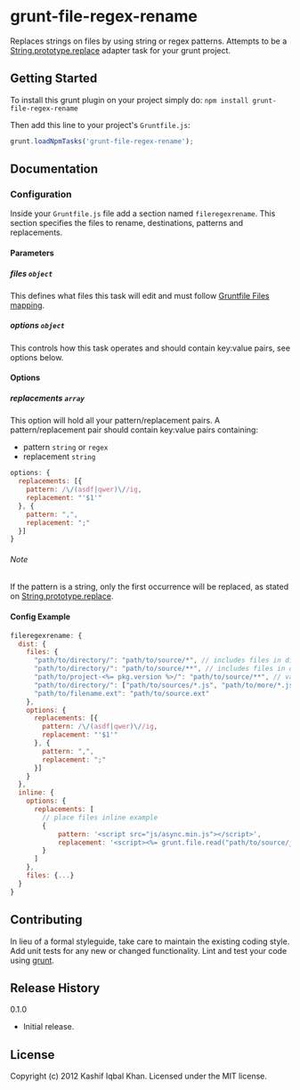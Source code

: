# grunt-file-regex-rename

Replaces strings on files by using string or regex patterns. Attempts to be a [String.prototype.replace](http://www.ecma-international.org/ecma-262/5.1/#sec-15.5.4.11) adapter task for your grunt project.

## Getting Started
To install this grunt plugin on your project simply do: `npm install grunt-file-regex-rename`

Then add this line to your project's `Gruntfile.js`:

```javascript
grunt.loadNpmTasks('grunt-file-regex-rename');
```

[grunt]: http://gruntjs.com/

## Documentation

### Configuration

Inside your `Gruntfile.js` file add a section named `fileregexrename`. This section specifies the files to rename, destinations, patterns and replacements.

#### Parameters

##### files ```object```

This defines what files this task will edit and must follow [Gruntfile Files mapping](https://github.com/gruntjs/grunt/wiki/Configuring-tasks).

##### options ```object```

This controls how this task operates and should contain key:value pairs, see options below.

#### Options

##### replacements ```array```

This option will hold all your pattern/replacement pairs. A pattern/replacement pair should contain key:value pairs containing:

* pattern ```string``` or ```regex```
* replacement ```string```

``` javascript
options: {
  replacements: [{
    pattern: /\/(asdf|qwer)\//ig,
    replacement: "'$1'"
  }, {
    pattern: ",",
    replacement: ";"
  }]
}
```

###### Note

If the pattern is a string, only the first occurrence will be replaced, as stated on [String.prototype.replace](http://www.ecma-international.org/ecma-262/5.1/#sec-15.5.4.11).

#### Config Example

``` javascript
fileregexrename: {
  dist: {
    files: {
      "path/to/directory/": "path/to/source/*", // includes files in dir
      "path/to/directory/": "path/to/source/**", // includes files in dir and subdirs
      "path/to/project-<%= pkg.version %>/": "path/to/source/**", // variables in destination
      "path/to/directory/": ["path/to/sources/*.js", "path/to/more/*.js"], // include JS files in two diff dirs
      "path/to/filename.ext": "path/to/source.ext"
    },
    options: {
      replacements: [{
        pattern: /\/(asdf|qwer)\//ig,
        replacement: "'$1'"
      }, {
        pattern: ",",
        replacement: ";"
      }]
    }
  },
  inline: {
    options: {
      replacements: [
        // place files inline example
      	{
        	pattern: '<script src="js/async.min.js"></script>',
        	replacement: '<script><%= grunt.file.read("path/to/source/js/async.min.js") %></script>'
      	}
      ]
    },
    files: {...}
  }
}
```

## Contributing
In lieu of a formal styleguide, take care to maintain the existing coding style. Add unit tests for any new or changed functionality. Lint and test your code using [grunt][grunt].

## Release History
0.1.0
  - Initial release.

## License
Copyright (c) 2012 Kashif Iqbal Khan.
Licensed under the MIT license.